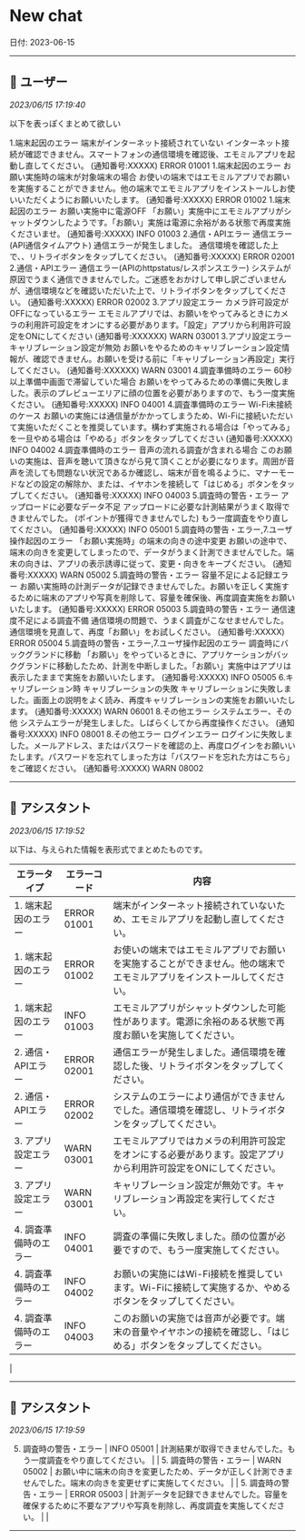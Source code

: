 # New chat

日付: 2023-06-15

---

## 👤 ユーザー
*2023/06/15 17:19:40*

以下を表っぽくまとめて欲しい


1.端末起因のエラー	端末がインターネット接続されていない	インターネット接続が確認できません。スマートフォンの通信環境を確認後、エモミルアプリを起動し直してください。
(通知番号:XXXXX)	ERROR	01001
1.端末起因のエラー	お願い実施時の端末が対象端末の場合	お使いの端末ではエモミルアプリでお願いを実施することができません。他の端末でエモミルアプリをインストールしお使いいただくようにお願いいたします。
(通知番号:XXXXX)	ERROR	01002
1.端末起因のエラー	お願い実施中に電源OFF	「お願い」実施中にエモミルアプリがシャットダウンしたようです。「お願い」実施は電源に余裕がある状態で再度実施くださいませ。
(通知番号:XXXXX)	INFO	01003
2.通信・APIエラー	通信エラー(API通信タイムアウト)	通信エラーが発生しました。
通信環境を確認した上で、、リトライボタンをタップしてください。
(通知番号:XXXXX)	ERROR	02001
2.通信・APIエラー	通信エラー(APIのhttpstatus/レスポンスエラー)	システムが原因でうまく通信できませんでした。ご迷惑をおかけして申し訳ございませんが、通信環境などを確認いただいた上で、リトライボタンをタップしてください。
(通知番号:XXXXX)	ERROR	02002
3.アプリ設定エラー	カメラ許可設定がOFFになっているエラー	エモミルアプリでは、お願いをやってみるときにカメラの利用許可設定をオンにする必要があります。「設定」アプリから利用許可設定をONにしてください
(通知番号:XXXXXX)	WARN	03001
3.アプリ設定エラー	キャリブレーション設定が無効	お願いをやるためのキャリブレーション設定情報が、確認できません。お願いを受ける前に「キャリブレーション再設定」実行してください。
(通知番号:XXXXXX)	WARN	03001
4.調査準備時のエラー	60秒以上準備中画面で滞留していた場合	お願いをやってみるための準備に失敗しました。表示のプレビューエリアに顔の位置を必要がありますので、もう一度実施ください。
(通知番号:XXXXX)	INFO	04001
4.調査準備時のエラー	Wi-Fi未接続のケース	お願いの実施には通信量がかかってしまうため、Wi-Fiに接続いただいて実施いただくことを推奨しています。構わず実施される場合は「やってみる」を一旦やめる場合は「やめる」ボタンをタップしてください
(通知番号:XXXXX)	INFO	04002
4.調査準備時のエラー	音声の流れる調査が含まれる場合	このお願いの実施は、音声を聴いて頂きながら見て頂くことが必要になります。周囲が音声を流しても問題ない状況であるか確認し、端末が音を鳴るように、マナーモードなどの設定の解除か、または、イヤホンを接続して「はじめる」ボタンをタップしてください。
(通知番号:XXXXX)	INFO	04003
5.調査時の警告・エラー	アップロードに必要なデータ不足	アップロードに必要な計測結果がうまく取得できませんでした。
(ポイントが獲得できませんでした)
もう一度調査をやり直してください。
(通知番号:XXXXX)	INFO	05001
5.調査時の警告・エラー,7.ユーザ操作起因のエラー	「お願い実施時」の端末の向きの途中変更	お願いの途中で、端末の向きを変更してしまったので、データがうまく計測できませんでした。端末の向きは、アプリの表示誘導に従って、変更・向きをキープください。
(通知番号:XXXXX)	WARN	05002
5.調査時の警告・エラー	容量不足による記録エラー	お願い実施時の計測データが記録できませんでした。お願いを正しく実施するために端末のアプリや写真を削除して、容量を確保後、再度調査実施をお願いいたします。
(通知番号:XXXXX)	ERROR	05003
5.調査時の警告・エラー	通信速度不足による調査不備	通信環境の問題で、うまく調査がこなせませんでした。通信環境を見直して、再度「お願い」をお試しください。
(通知番号:XXXXX)	ERROR	05004
5.調査時の警告・エラー,7.ユーザ操作起因のエラー	調査時にバックグランドに移動	「お願い」をやっているときに、アプリケーションがバックグランドに移動したため、計測を中断しました。「お願い」実施中はアプリは表示したままで実施をお願いいたします。
(通知番号:XXXXX)	INFO	05005
6.キャリブレーション時	キャリブレーションの失敗	キャリブレーションに失敗しました。画面上の説明をよく読み、再度キャリブレーションの実施をお願いいたします。
(通知番号:XXXXX)	WARN	06001
8.その他エラー	システムエラー、その他	システムエラーが発生しました。しばらくしてから再度操作ください。
(通知番号:XXXXX)	INFO	08001
8.その他エラー	ログインエラー	ログインに失敗しました。メールアドレス、またはパスワードを確認の上、再度ログインをお願いいたします。パスワードを忘れてしまった方は「パスワードを忘れた方はこちら」をご確認ください。
(通知番号:XXXXX)	WARN	08002

---

## 🤖 アシスタント
*2023/06/15 17:19:52*

以下は、与えられた情報を表形式でまとめたものです。

| エラータイプ | エラーコード | 内容 |
|--------------|-------------|------|
| 1. 端末起因のエラー | ERROR 01001 | 端末がインターネット接続されていないため、エモミルアプリを起動し直してください。 |
| 1. 端末起因のエラー | ERROR 01002 | お使いの端末ではエモミルアプリでお願いを実施することができません。他の端末でエモミルアプリをインストールしてください。 |
| 1. 端末起因のエラー | INFO 01003 | エモミルアプリがシャットダウンした可能性があります。電源に余裕のある状態で再度お願いを実施してください。 |
| 2. 通信・APIエラー | ERROR 02001 | 通信エラーが発生しました。通信環境を確認した後、リトライボタンをタップしてください。 |
| 2. 通信・APIエラー | ERROR 02002 | システムのエラーにより通信ができませんでした。通信環境を確認し、リトライボタンをタップしてください。 |
| 3. アプリ設定エラー | WARN 03001 | エモミルアプリではカメラの利用許可設定をオンにする必要があります。設定アプリから利用許可設定をONにしてください。 |
| 3. アプリ設定エラー | WARN 03001 | キャリブレーション設定が無効です。キャリブレーション再設定を実行してください。 |
| 4. 調査準備時のエラー | INFO 04001 | 調査の準備に失敗しました。顔の位置が必要ですので、もう一度実施してください。 |
| 4. 調査準備時のエラー | INFO 04002 | お願いの実施にはWi-Fi接続を推奨しています。Wi-Fiに接続して実施するか、やめるボタンをタップしてください。 |
| 4. 調査準備時のエラー | INFO 04003 | このお願いの実施では音声が必要です。端末の音量やイヤホンの接続を確認し、「はじめる」ボタンをタップしてください。 |
|

---

## 🤖 アシスタント
*2023/06/15 17:19:59*

5. 調査時の警告・エラー | INFO 05001 | 計測結果が取得できませんでした。もう一度調査をやり直してください。 |
| 5. 調査時の警告・エラー | WARN 05002 | お願い中に端末の向きを変更したため、データが正しく計測できませんでした。端末の向きを変更せずに実施してください。 |
| 5. 調査時の警告・エラー | ERROR 05003 | 計測データを記録できませんでした。容量を確保するために不要なアプリや写真を削除し、再度調査を実施してください。 |
|

---
